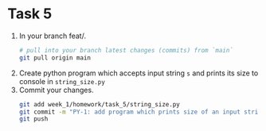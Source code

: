 # Task 5
1. In your branch feat/<yourname>.
    ```bash
    # pull into your branch latest changes (commits) from `main`
    git pull origin main
    ```
2. Create python program which accepts input string `s` and prints its size to console in `string_size.py`
3. Commit your changes. 
    ```bash
    git add week_1/homework/task_5/string_size.py
    git commit -m "PY-1: add program which prints size of an input string"
   git push
    ```
